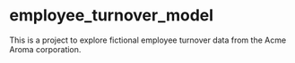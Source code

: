 # employee_turnover_model
This is a project to explore fictional employee turnover data from the Acme Aroma corporation.
